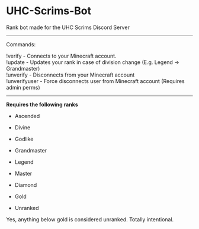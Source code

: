 # UHC-Scrims-Bot
Rank bot made for the UHC Scrims Discord Server

<hr>

Commands:

!verify <IGN> - Connects to your Minecraft account.  
!update - Updates your rank in case of division change (E.g. Legend -> Grandmaster)  
!unverify - Disconnects from your Minecraft account  
!unverifyuser - Force disconnects user from Minecraft account (Requires admin perms)
  
<hr>
  
**Requires the following ranks**
  
- Ascended  
  
- Divine  
  
- Godlike  
  
- Grandmaster  
  
- Legend  
  
- Master  
  
- Diamond  
  
- Gold  
  
- Unranked  
 
  
Yes, anything below gold is considered unranked. Totally intentional.
